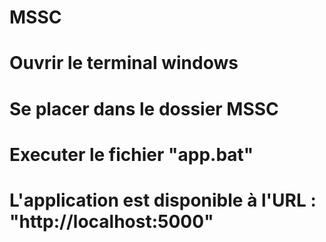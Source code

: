 # MSSC

# Ouvrir le terminal windows
# Se placer dans le dossier MSSC
# Executer le fichier "app.bat"
# L'application est disponible à l'URL : "http://localhost:5000"